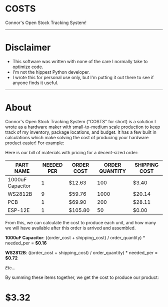 # COSTS
Connor's Open Stock Tracking System!

----------
# Disclaimer

- This software was written with none of the care I normally take to optimize code.
- I'm not the hippest Python developer.
- I wrote this for personal use only, but I'm putting it out there to see if anyone finds it useful.

----------
# About

Connor's Open Stock Tracking System ("COSTS" for short) is a solution I wrote as a hardware maker with small-to-medium scale production to keep track of my inventory, package locations, and budget. It has a few built in calculations which make solving the cost of producing your hardware product easier! For example:

Here is our bill of materials with pricing for a decent-sized order:

| **PART NAME**    | **NEEDED PER** | **ORDER COST** | **ORDER QUANTITY** | **SHIPPING COST** |
|------------------|----------------|----------------|--------------------|-------------------|
| 1000uF Capacitor | 1              | $12.63         | 100                | $3.40             |
| WS2812B          | 9              | $59.76         | 1000               | $20.14            |
| PCB              | 1              | $69.90         | 200                | $28.11            |
| ESP-12E          | 1              | $105.80        | 50                 | $0.00             |

From this, we can calculate the cost to produce each unit, and how many we will have available after this order is arrived and assembled.

**1000uF Capacitor**: ((order_cost + shipping_cost) / order_quantity) * needed_per = **$0.16**

**WS2812B**: ((order_cost + shipping_cost) / order_quantity) * needed_per = **$0.72**

*Etc...*

By summing these items together, we get the cost to produce our product:
# $3.32
